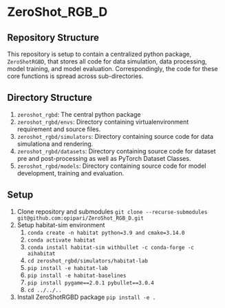 # ZeroShot_RGB_D

## Repository Structure

This repository is setup to contain a centralized python package, `ZeroShotRGBD`, that stores all code for data simulation, data processing, model training, and model evaluation. Correspondingly, the code for these core functions is spread across sub-directories.

## Directory Structure

1. `zeroshot_rgbd`: The central python package
2. `zeroshot_rgbd/envs`: Directory containing virtualenvironment requirement and source files.
3. `zeroshot_rgbd/simulators`: Directory containing source code for data simulationa and rendering.
4. `zeroshot_rgbd/datasets`: Directory containing source code for dataset pre and post-processing as well as PyTorch Dataset Classes.
5. `zeroshot_rgbd/models`: Directory containing source code for model development, training and evaluation.

## Setup

1. Clone repository and submodules `git clone --recurse-submodules git@github.com:opipari/ZeroShot_RGB_D.git`
2. Setup habitat-sim environment
    1. `conda create -n habitat python=3.9 and cmake=3.14.0`
    2. `conda activate habitat`
    3. `conda install habitat-sim withbullet -c conda-forge -c aihabitat`
    4. `cd zeroshot_rgbd/simulators/habitat-lab`
    5. `pip install -e habitat-lab`
    6. `pip install -e habitat-baselines`
    7. `pip install pygame==2.0.1 pybullet==3.0.4`
    8. `cd ../../..`
3. Install ZeroShotRGBD package `pip install -e .`
